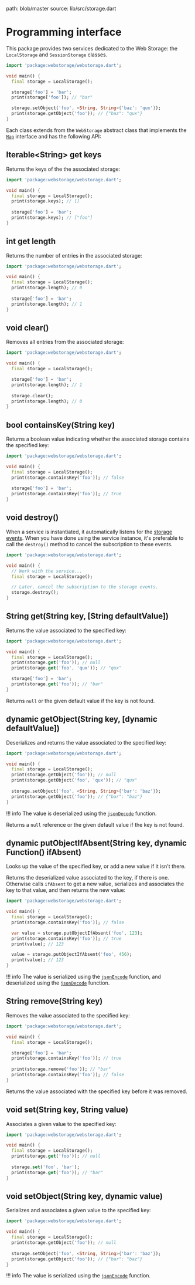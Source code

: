 path: blob/master
source: lib/src/storage.dart

# Programming interface
This package provides two services dedicated to the Web Storage: the `LocalStorage` and `SessionStorage` classes.

```dart
import 'package:webstorage/webstorage.dart';

void main() {
  final storage = LocalStorage();

  storage['foo'] = 'bar';
  print(storage['foo']); // "bar"

  storage.setObject('foo', <String, String>{'baz': 'qux'});
  print(storage.getObject('foo')); // {"baz": "qux"}
}
```

Each class extends from the `WebStorage` abstract class that implements the [`Map`](https://api.dart.dev/stable/dart-core/Map-class.html) interface and has the following API:

## Iterable&lt;String&gt; get **keys**
Returns the keys of the the associated storage:

```dart
import 'package:webstorage/webstorage.dart';

void main() {
  final storage = LocalStorage();
  print(storage.keys); // []
    
  storage['foo'] = 'bar';
  print(storage.keys); // ["foo"]
}
```

## int get **length**
Returns the number of entries in the associated storage:

```dart
import 'package:webstorage/webstorage.dart';

void main() {
  final storage = LocalStorage();
  print(storage.length); // 0
    
  storage['foo'] = 'bar';
  print(storage.length); // 1
}
```

## void **clear**()
Removes all entries from the associated storage:

```dart
import 'package:webstorage/webstorage.dart';

void main() {
  final storage = LocalStorage();

  storage['foo'] = 'bar';
  print(storage.length); // 1
    
  storage.clear();
  print(storage.length); // 0
}
```

## bool **containsKey**(String key)
Returns a boolean value indicating whether the associated storage contains the specified key:

```dart
import 'package:webstorage/webstorage.dart';

void main() {
  final storage = LocalStorage();
  print(storage.containsKey('foo')); // false
    
  storage['foo'] = 'bar';
  print(storage.containsKey('foo')); // true
}
```

## void **destroy**()
When a service is instantiated, it automatically listens for
the [storage events](https://developer.mozilla.org/en-US/docs/Web/API/Window/storage_event).
When you have done using the service instance, it's preferable to call the `destroy()` method to cancel the subscription to these events.

```dart
import 'package:webstorage/webstorage.dart';

void main() {
  // Work with the service...
  final storage = LocalStorage();

  // Later, cancel the subscription to the storage events.
  storage.destroy();
}
```

## String **get**(String key, [String defaultValue])
Returns the value associated to the specified key:

```dart
import 'package:webstorage/webstorage.dart';

void main() {
  final storage = LocalStorage();
  print(storage.get('foo')); // null
  print(storage.get('foo', 'qux')); // "qux"

  storage['foo'] = 'bar';
  print(storage.get('foo')); // "bar"
}
```

Returns `null` or the given default value if the key is not found.

## dynamic **getObject**(String key, [dynamic defaultValue])
Deserializes and returns the value associated to the specified key:

```dart
import 'package:webstorage/webstorage.dart';

void main() {
  final storage = LocalStorage();
  print(storage.getObject('foo')); // null
  print(storage.getObject('foo', 'qux')); // "qux"
  
  storage.setObject('foo', <String, String>{'bar': 'baz'});
  print(storage.getObject('foo')); // {"bar": "baz"}
}
```

!!! info
    The value is deserialized using the [`jsonDecode`](https://api.dart.dev/stable/dart-convert/jsonDecode.html) function.

Returns a `null` reference or the given default value if the key is not found.

## dynamic **putObjectIfAbsent**(String key, dynamic Function() ifAbsent)
Looks up the value of the specified key, or add a new value if it isn't there.

Returns the deserialized value associated to the key, if there is one. Otherwise calls `ifAbsent` to get a new value, serializes and associates the key to that value, and then returns the new value:

```dart
import 'package:webstorage/webstorage.dart';

void main() {
  final storage = LocalStorage();
  print(storage.containsKey('foo')); // false

  var value = storage.putObjectIfAbsent('foo', 123);
  print(storage.containsKey('foo')); // true
  print(value); // 123

  value = storage.putObjectIfAbsent('foo', 456);
  print(value); // 123
}
```

!!! info
    The value is serialized using the [`jsonEncode`](https://api.dart.dev/stable/dart-convert/jsonEncode.html) function, and deserialized using the [`jsonDecode`](https://api.dart.dev/stable/dart-convert/jsonDecode.html) function.

## String **remove**(String key)
Removes the value associated to the specified key:

```dart
import 'package:webstorage/webstorage.dart';

void main() {
  final storage = LocalStorage();

  storage['foo'] = 'bar';
  print(storage.containsKey('foo')); // true
    
  print(storage.remove('foo')); // "bar"
  print(storage.containsKey('foo')); // false
}
```

Returns the value associated with the specified key before it was removed.

## void **set**(String key, String value)
Associates a given value to the specified key:

```dart
import 'package:webstorage/webstorage.dart';

void main() {
  final storage = LocalStorage();
  print(storage.get('foo')); // null
    
  storage.set('foo', 'bar');
  print(storage.get('foo')); // "bar"
}
```

## void **setObject**(String key, dynamic value)
Serializes and associates a given value to the specified key:

```dart
import 'package:webstorage/webstorage.dart';

void main() {
  final storage = LocalStorage();
  print(storage.getObject('foo')); // null
    
  storage.setObject('foo', <String, String>{'bar': 'baz'});
  print(storage.getObject('foo')); // {"bar": "baz"}
}
```

!!! info
    The value is serialized using the [`jsonEncode`](https://api.dart.dev/stable/dart-convert/jsonEncode.html) function.
